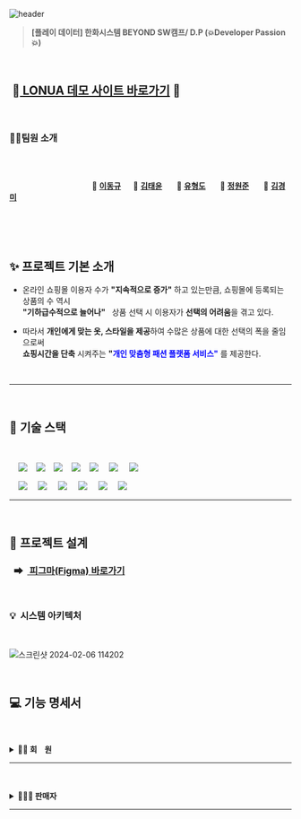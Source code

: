 ![header](https://capsule-render.vercel.app/api?type=Waving&color=F7BE81&height=250&section=header&text=👕LONUA👕&desc=All%20For%20Individual%20Customized%20Fashion&descSize=20&descAlign=50&descAlignY=70&fontSize=100&animation=fadeIn&fontColor=B404AE)

> **[플레이 데이터] 한화시스템 BEYOND SW캠프/ D.P (💥Developer Passion💥)**

<br>

## &nbsp;👔[ LONUA 데모 사이트 바로가기](http://54.180.155.43:8888) 👔

<br>

### 🤼‍♂️팀원 소개

<br><br>

&nbsp;　&nbsp;　&nbsp;　&nbsp;　&nbsp;　&nbsp;　&nbsp;　&nbsp;　 🐻 **[이동규](https://github.com/PTCman)**&nbsp;　 🦁 **[김태윤](https://github.com/thanks9807)** &nbsp;　 🐶 **[유형도](https://github.com/hyungdoyou)** &nbsp;　 🐯 **[정원준](https://github.com/Wonjunmar)** &nbsp;　 🐺 **[김경미](https://github.com/asasd)**
<br><br><br><br><br>

## ✨ 프로젝트 기본 소개

- 온라인 쇼핑몰 이용자 수가 **"지속적으로 증가"** 하고 있는만큼, 쇼핑몰에 등록되는 상품의 수 역시  
  **"기하급수적으로 늘어나"** &nbsp;&nbsp;상품 선택 시 이용자가 **선택의 어려움**을 겪고 있다.

- 따라서 **개인에게 맞는 옷, 스타일을 제공**하여 수많은 상품에 대한 선택의 폭을 줄임으로써  
  **쇼핑시간을 단축** 시켜주는 **"<span style="color:blue">개인 맞춤형 패션 플랫폼 서비스"</span>** 를 제공한다.

<br>

---

<br>

## 📌 기술 스택

<br>

&nbsp;&nbsp;&nbsp;&nbsp;<img src="https://img.shields.io/badge/HTML5-E34F26?style=flat&logo=HTML5&logoColor=white">&nbsp;&nbsp;&nbsp;&nbsp;<img src="https://img.shields.io/badge/CSS-1572B6?style=flat&logo=CSS3&logoColor=white&color=darkblue">&nbsp;&nbsp;&nbsp;&nbsp;<img src="https://img.shields.io/badge/JavaScript-F7DF1E?style=flat&logo=JavaScript&logoColor=black">&nbsp;&nbsp;&nbsp;&nbsp;<img src="https://img.shields.io/badge/Vue-FC08D?style=flat&logo=Vue.js&logoColor=black&color=lightgreen">&nbsp;&nbsp;&nbsp;&nbsp;<img src="https://img.shields.io/badge/Ununtu-E95420?style=flat&logo=Ubuntu&logoColor=black&color=darkorange">
&nbsp;&nbsp;&nbsp;&nbsp;<img src="https://img.shields.io/badge/nginx-%23009639.svg?style=flat&logo=nginx&logoColor=white"></a>
&nbsp;&nbsp;&nbsp;&nbsp;<img src="https://img.shields.io/badge/Pinia-0285C9?style=flat&color=dark"></a></a>
<br>

&nbsp;&nbsp;&nbsp;&nbsp;<img src="https://img.shields.io/badge/GitHub-181717?style=flat&logo=GitHub&logoColor=white&color=black"></a></a>
&nbsp;&nbsp;&nbsp;&nbsp;<img src="https://img.shields.io/badge/Git-F05032?style=flat&logo=Git&logoColor=white&color=ffa500"></a></a>
&nbsp;&nbsp;&nbsp;&nbsp;<img src="https://img.shields.io/badge/MySQL InnoDB-4479A1?style=flat&logo=MySQL&logoColor=white"/></a></a>
&nbsp;&nbsp;&nbsp;&nbsp;<img src="https://img.shields.io/badge/Amazon AWS-232F3E?style=flat&logo=AmazonAWS&logoColor=black&color=orange"/></a></a>
&nbsp;&nbsp;&nbsp;&nbsp;<img src="https://img.shields.io/badge/Amazon S3-569A31?style=flat&logo=Amazon S3&logoColor=white&color=red"/></a></a>
&nbsp;&nbsp;&nbsp;&nbsp;<img src="https://img.shields.io/badge/Amazon%20EC2-FF9900?style=flat&logo=Amazon%20EC2&logoColor=white"></a></a>

---

<br>

## 💾 프로젝트 설계

### &nbsp;&nbsp;➡ &nbsp;[ 피그마(Figma) 바로가기](https://www.figma.com/file/y0feF1Z0msfu71CPTd7Xaj/LONUA-FIGMA?type=design&node-id=0-1&mode=design)

<br>

### 💡&nbsp;&nbsp;시스템 아키텍처

<br>

![스크린샷 2024-02-06 114202](https://github.com/beyond-sw-camp/be02-3rd-developer_passion-fashion/assets/148875644/0770bd98-250a-4eb9-9802-256ba44e2eeb)

<br>

## 💻 기능 명세서

<br>
<br>

<details>
<summary><b>🫅🏻 회&nbsp;&nbsp;&nbsp;&nbsp;원</b></summary><br>
    <div>
         <details>
         <summary><b>회원 가입 및 이메일 인증</b></summary>
                  <br>
         <p><b>➡ 회원이 회원 정보 [ 이메일, 패스워드, 이름, 생년월일, 성별, 전화번호, 집주소, 선호 스타일, <br>
         &nbsp;&nbsp;　상체 유형, 하체 유형 ] 를 입력하여 회원 가입을 진행한다.</b></p>
         <p><b>➡ 회원이 입력한 이메일로 온 인증메일을 통해 이메일 인증을 완료한 뒤 로그인한다.</b></p><br>
         <p><img src="https://github.com/beyond-sw-camp/be02-2nd-developer_passion-fashion/assets/148875644/9d9cd537-4604-45cf-99d2-7ff0e4c6f420"/></p>
         </details><br>
	 <details>
         <summary><b>본인의 회원 정보 수정</b></summary>
                  <br>
         <p><b>➡ 회원이 마이페이지의 "회원정보 수정" 페이지에서 비밀번호를 입력 후, 비밀번호가 일치하면 <br>
         &nbsp;&nbsp;　회원정보 수정 페이지로 이동된다.</b></p>
         <p><b>➡ 회원이 수정하고 싶은 내용 [ 집 주소, 전화번호, 선호 스타일, 상/하체 유형 등 ] 을 입력하여<br> 
         &nbsp;&nbsp;　회원 정보를 수정한다.</b></p><br>
         <p><img src="https://github.com/beyond-sw-camp/be02-2nd-developer_passion-fashion/assets/148875644/97aff7be-60d4-48a7-b39f-1d137c67149a"/></p>
         </details><br>
	 <details>
         <summary><b>회원 탈퇴</b></summary>
                  <br>
         <p><b>➡ 회원이 마이페이지의 "회원 탈퇴" 페이지에서 회원 탈퇴를 진행한다. ( 회원의 상태 "status" 가 False로 변경 )</b></p><br>
         <p><img src="https://github.com/beyond-sw-camp/be02-2nd-developer_passion-fashion/assets/148875644/96057624-189b-4b51-82b1-026b6af326fb"/></p>
         </details><br>
	 <details>
         <summary><b> 이메일 로그인</b></summary>
                  <br>
         <p><b>➡ 회원이 [ 이메일, 패스워드 ] 를 입력하여 로그인을 시도한다.</b></p>
         <p><b>➡ 로그인이 성공하면 세션 스토리지에 발급받은 jwt 토큰이 저장된다.</b></p><br>
         <p><img src="https://github.com/beyond-sw-camp/be02-2nd-developer_passion-fashion/assets/148875644/aaf4e0be-dd46-4ee0-997b-a7ad85af33ab"/></p>
         </details><br>
	 <details>
         <summary><b>카카오 로그인</b></summary>
                  <br>
         <p><b>➡ 회원이 카카오 계정을 통해 회원가입/로그인 후 서비스를 이용한다.</b></p><br>
         <p><img src="https://github.com/beyond-sw-camp/be02-3rd-developer_passion-fashion/assets/148875644/49d732e8-ba59-4359-8e0b-44feb120b302"/></p>
         </details><br>
	 <details>
         <summary><b>쿠폰 조회 및 사용</b></summary>
                  <br>
         <p><b>➡ 회원이 마이페이지의 "받은 쿠폰" 페이지에서 쿠폰 전체 목록을 조회한다.</b></p>
         <p><b>➡ "받은 쿠폰" 은 장바구니에서 주문/결제 전에 적용할 수 있다.</b></p><br>
         <p><img src="https://github.com/beyond-sw-camp/be02-2nd-developer_passion-fashion/assets/148875644/306e26d9-c18e-4c34-9276-36dc4bc639e9"/></p>
         </details><br>
	 <details>
         <summary><b>상품 전체 목록 및 상품 세부정보 조회</b></summary>
                  <br>
         <p><b>➡ 회원이 헤더에서 전체 상품의 목록을 조회한다.</b></p>
         <p><b>➡ 회원이 보고싶은 상품을 클릭하여 상품의 세부 정보를 조회한다.</b></p><br>
         <p><img src="https://github.com/beyond-sw-camp/be02-3rd-developer_passion-fashion/assets/40519125/baa2c14d-40ea-4f9c-9830-39d1315a9c1d"/></p>
         </details><br>
	 <details>
         <summary><b>브랜드별 상품 목록 조회</b></summary>
                  <br>
         <p><b>➡ 회원이 헤더에서 원하는 "브랜드를 선택" 하여 브랜드 별 상품 목록을 조회한다.</b></p><br>
         <p><img src="https://github.com/beyond-sw-camp/be02-3rd-developer_passion-fashion/assets/148875644/ba629cb3-cd0a-41e4-b20b-4ce9d754c4d2"/></p>
         </details><br>
         	 <details>
         <summary><b>카테고리별 상품 목록 조회</b></summary>
                  <br>
         <p><b>➡ 회원이 헤더에서 원하는 "카테고리를 선택" 하여 카테고리 별 상품 목록을 조회한다.</b></p><br>
         <p><img src="https://github.com/hyungdoyou/LONUA_Project/assets/148875644/82be464e-b0d4-4621-90c4-374e8a8ac866"/></p>
         </details><br>
         	 <details>
         <summary><b>스타일별 상품 목록 조회</b></summary>
                  <br>
         <p><b>➡ 회원이 헤더에서 원하는 "스타일을 선택" 하여 스타일 별 상품 목록을 조회한다.</b></p><br>
         <p><img src="https://github.com/hyungdoyou/LONUA_Project/assets/148875644/6e006319-b193-4816-b7e6-2cdf2fbaa608"/></p>
         </details><br>
                  	 <details>
         <summary><b>상/하체 유형 상품 목록 조회</b></summary>
                  <br>
         <p><b>➡ 회원이 회원가입 시 입력한 상/하체 유형에 따라 본인과 동일한 회원들이 많이 구매한 상품 목록을 조회한다.</b></p><br>
         <p><img src="https://github.com/beyond-sw-camp/be02-3rd-developer_passion-fashion/assets/148875644/a9893a2a-1d4b-47ee-9d07-fcf2e9ffb833"/></p>
         </details><br>
	 <details>
         <summary><b>상품에 대한 좋아요 기능</b></summary>
                  <br>
         <p><b>➡ 회원이 원하는 상품에 "♡" 클릭하여 "좋아요" 를 누르고, 마이페이지의 "My ♥ Item" 페이지에서 목록을 조회한다.</b></p>
         <p><b>➡ 좋아요 페이지에서 상품 클릭 시 상품 상세 페이지로 이동하며, "좋아요" 취소도 가능하다.</b></p><br>
         <p><img src="https://github.com/beyond-sw-camp/be02-2nd-developer_passion-fashion/assets/148875644/0998f808-0a9e-44e0-8b83-61b49fedc20a"/></p>
         </details><br>
	 <details>
         <summary><b>장바구니에 상품 등록</b></summary>
                  <br>
         <p><b>➡ 회원이 상품 상세 페이지에서 원하는 상품을 장바구니에 담는다.</b></p>
          <p><b>➡ 회원이 장바구니 페이지에서 장바구니에 담긴 상품 목록 전체를 조회한다.</b></p><br>
         <p><img src="https://github.com/beyond-sw-camp/be02-2nd-developer_passion-fashion/assets/148875644/dc80a4a8-4424-474a-8197-61b24654a7cc"/></p>
         </details><br>
	 <details>
         <summary><b>장바구니에 담긴 상품 1개 삭제 및 전체 삭제</b></summary>
                  <br>
         <p><b>➡ 회원이 장바구니에 담긴 상품 1개를 클릭하여 삭제한다.</b></p>
         <p><b>➡ 회원이 "전체상품 삭제" 버튼을 클릭 하여 장바구니에 담긴 상품 전체를 삭제한다.</b></p><br>
         <p><img src="https://github.com/beyond-sw-camp/be02-3rd-developer_passion-fashion/assets/40519125/0650804b-4d39-4c76-a80c-5f5569763681"/></p>
         </details><br>
         	 <details>
         <summary><b>상품 주문 및 결제</b></summary>
                  <br>
         <p><b>➡ 회원이 장바구니에서 원하는 상품만 선택하여 주문한다.</b></p>
         <p><b>➡ 회원이 주문 시 원하는 상품에 쿠폰을 적용하여 할인된 가격으로 주문한다.</b></p><br>
         <p><img src="https://github.com/beyond-sw-camp/be02-2nd-developer_passion-fashion/assets/148875644/3af41715-e383-4ed5-9261-5f7ed4e42316"/></p>
         </details><br>
	 <details>
         <summary><b>전체 주문 내역 조회 및 리뷰 작성</b></summary>
                  <br>
         <p><b>➡ 회원이 주문한 상품의 전체 목록을 조회한다.</b></p><br>
         <p><img src="https://github.com/beyond-sw-camp/be02-3rd-developer_passion-fashion/assets/148875644/392e92a5-efef-4b47-9728-c619c1b289ed"/></p>
         </details><br>
	 <details>
         <summary><b>등록한 리뷰 조회 및 삭제</b></summary>
                  <br>
         <p><b>➡ 회원이 마이페이지의 "리뷰" 페이지에서 등록한 리뷰 목록을 조회 및 삭제한다.</b></p><br>
         <p><img src="https://github.com/beyond-sw-camp/be02-2nd-developer_passion-fashion/assets/148875644/8cad0ad8-09de-4d46-861b-1371507beb06"/></p>
         </details><br>
	 <details>
         <summary><b>상품에 대한 문의</b></summary>
                  <br>
         <p><b>➡ 회원이 상품 상세페이지에서 [ 질문 유형, 질문 제목, 질문 내용 ] 을 입력 하여 질문을 등록한다.</b></p>
           <p><b>➡ 해당 상품에 등록된 질문들을 상품 상세페이지에서 확인한다.</b></p><br>
         <p><img src="https://github.com/beyond-sw-camp/be02-2nd-developer_passion-fashion/assets/148875644/11c37b9f-e7f3-40bb-828b-a5c1470a1e14"/></p>
         </details><br>
	 <details>
         <summary><b>질문 조회 및 삭제</b></summary>
                  <br>
         <p><b>➡ 회원이 마이페이지의 "질문 페이지" 에서 등록 했던 질문들을 조회하고, 삭제한다.</b></p><br>
         <p><img src="https://github.com/beyond-sw-camp/be02-2nd-developer_passion-fashion/assets/148875644/af4a9e3a-62b6-4ab2-8127-c882080cfb87"/></p>
         </details><br>
    </div>
</details>

---

<br>
<br>
<details>
<summary><b>🤵🏻‍♂️ 판매자</b></summary><br>
    <div>
    	 <details>
         <summary><b>판매자 회원가입</b></summary>
                  <br>
         <p><b>➡ 판매자가 [ 이메일 아이디, 패스워드, 브랜드명, 브랜드 고유키, 판매자명 ] 을 입력하여 회원가입한다. <br><br>
         <p><img src="https://github.com/beyond-sw-camp/be02-2nd-developer_passion-fashion/assets/148875644/81fa9faa-a9ed-4a73-a487-7f822004922d"/></p>
         </details><br>
    	 <details>
         <summary><b>판매자 로그인</b></summary>
                  <br>
         <p><b>➡ 판매자가 [ 이메일 아이디, 패스워드 ] 를 입력하여 로그인한다.</b></p><br>
         <p><img src="https://github.com/beyond-sw-camp/be02-2nd-developer_passion-fashion/assets/148875644/6de7b500-7ac2-43b9-b9a9-6cdea32c4e76"/></p>
         </details><br>
	 <details>
         <summary><b>판매 상품 등록</b></summary>
                  <br>
         <p><b>➡ 브랜드(판매자)가 [ 브랜드명, 카테고리, 스타일, 상품명, 상품수량, 가격, 상의 및 하의에 대한 치수,<br> 
         &nbsp;&nbsp;&nbsp;&nbsp;&nbsp;상품 이미지 및 상품 설명 이미지 ] 를 입력하여 판매 상품을 등록한다.</b></p><br>
         <p><img src="https://github.com/hyungdoyou/LONUA_Project/assets/148875644/a2c60f39-efe1-4ffa-916b-f88726e397f7"/></p>
         </details><br>
    </div>
</details>

---

